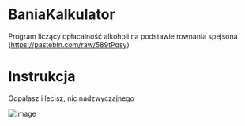 # BaniaKalkulator
Program liczący opłacalność alkoholi na podstawie rownania spejsona (https://pastebin.com/raw/589tPqsy)

# Instrukcja
Odpalasz i lecisz, nic nadzwyczajnego

![image](https://cdn.discordapp.com/attachments/805826153964896276/1112382254539350076/image.png)
